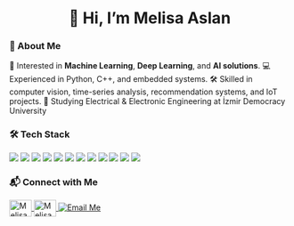 <h1 align="center">👋 Hi, I’m Melisa Aslan</h1>

<h3 align="left">🚀 About Me</h3>
<p align="left">
🎯 Interested in <strong>Machine Learning</strong>, <strong>Deep Learning</strong>, and <strong>AI solutions</strong>.  
💻 Experienced in Python, C++, and embedded systems.  
🛠️ Skilled in computer vision, time-series analysis, recommendation systems, and IoT projects.  
🌱 Studying Electrical & Electronic Engineering at İzmir Democracy University

<h3 align="left">🛠 Tech Stack</h3>
<p align="left">
<!-- Languages -->
<img src="https://img.shields.io/badge/Python-3776AB?style=for-the-badge&logo=python&logoColor=white" />
<img src="https://img.shields.io/badge/C++-00599C?style=for-the-badge&logo=cplusplus&logoColor=white" />
<img src="https://img.shields.io/badge/SQL-003B57?style=for-the-badge&logo=postgresql&logoColor=white" />

<!-- Libraries -->
<img src="https://img.shields.io/badge/Pandas-150458?style=for-the-badge&logo=pandas&logoColor=white" />
<img src="https://img.shields.io/badge/NumPy-013243?style=for-the-badge&logo=numpy&logoColor=white" />
<img src="https://img.shields.io/badge/Scikit--learn-F7931E?style=for-the-badge&logo=scikit-learn&logoColor=white" />
<img src="https://img.shields.io/badge/PyTorch-EE4C2C?style=for-the-badge&logo=pytorch&logoColor=white" />
<img src="https://img.shields.io/badge/TensorFlow-FF6F00?style=for-the-badge&logo=tensorflow&logoColor=white" />

<!-- Tools -->
<img src="https://img.shields.io/badge/Flask-000000?style=for-the-badge&logo=flask&logoColor=white" />
<img src="https://img.shields.io/badge/Docker-2496ED?style=for-the-badge&logo=docker&logoColor=white" />
<img src="https://img.shields.io/badge/HTML5-E34F26?style=for-the-badge&logo=html5&logoColor=white" />
<img src="https://img.shields.io/badge/CSS3-1572B6?style=for-the-badge&logo=css3&logoColor=white" />
</p>

<h3 align="left">📬 Connect with Me</h3>
<p align="left">
<a href="https://www.linkedin.com/in/melisaaslan709/" target="_blank">
<img align="center" src="https://raw.githubusercontent.com/rahuldkjain/github-profile-readme-generator/master/src/images/icons/Social/linked-in-alt.svg" alt="Melisa Aslan LinkedIn" height="30" width="40" />
</a>
<a href="https://github.com/melisaaslan311" target="_blank">
<img align="center" src="https://raw.githubusercontent.com/rahuldkjain/github-profile-readme-generator/master/src/images/icons/Social/github.svg" alt="Melisa Aslan GitHub" height="30" width="40" />
</a>
<a href="mailto:melisaaslan311@gmail.com" target="_blank">
<img src="https://img.shields.io/badge/Email-D14836?style=for-the-badge&logo=gmail&logoColor=white" alt="Email Me" />
</a>
